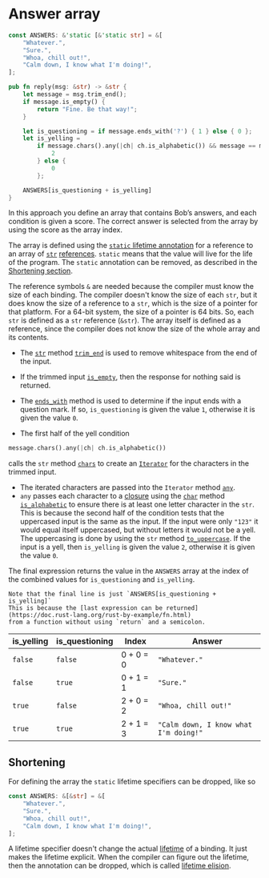 # Answer array

```rust
const ANSWERS: &'static [&'static str] = &[
    "Whatever.",
    "Sure.",
    "Whoa, chill out!",
    "Calm down, I know what I'm doing!",
];

pub fn reply(msg: &str) -> &str {
    let message = msg.trim_end();
    if message.is_empty() {
        return "Fine. Be that way!";
    }

    let is_questioning = if message.ends_with('?') { 1 } else { 0 };
    let is_yelling =
        if message.chars().any(|ch| ch.is_alphabetic()) && message == message.to_uppercase() {
            2
        } else {
            0
        };

    ANSWERS[is_questioning + is_yelling]
}
```

In this approach you define an array that contains Bob’s answers, and each condition is given a score.
The correct answer is selected from the array by using the score as the array index.

The array is defined using the [`static` lifetime annotation][static-lifetime] for a reference to an array of [`str`][str] [references][reference].
`static` means that the value will live for the life of the program.
The `static` annotation can be removed, as described in the [Shortening section](#shortening).

The reference symbols `&` are needed because the compiler must know the size of each binding.
The compiler doesn't know the size of each `str`, but it does know the size of a reference to a `str`,
which is the size of a pointer for that platform.
For a 64-bit system, the size of a pointer is 64 bits.
So, each `str` is defined as a `str` reference (`&str`).
The array itself is defined as a reference, since the compiler does not know the size of the whole array and its contents.

- The [`str`][str] method [`trim_end`][trim-end] is used to remove whitespace from the end of the input.
- If the trimmed input [`is_empty`][is-empty], then the response for nothing said is returned.
- The [`ends_with`][ends-with] method is used to determine if the input ends with a question mark.
If so, `is_questioning` is given the value `1`, otherwise it is given the value `0`.

- The first half of the yell condition

```rust
message.chars().any(|ch| ch.is_alphabetic())
```

calls the `str` method [`chars`][chars] to create an [`Iterator`][iterator] for the characters in the trimmed input.
- The iterated characters are passed into the `Iterator` method [`any`][any].
- `any` passes each character to a [closure][closure] using the [`char`][char] method [`is_alphabetic`][is-alphabetic] to ensure there is at least one letter character in the `str`.
This is because the second half of the condition tests that the uppercased input is the same as the input.
If the input were only `"123"` it would equal itself uppercased, but without letters it would not be a yell.
The uppercasing is done by using the `str` method [`to_uppercase`][to-uppercase].
If the input is a yell, then `is_yelling` is given the value `2`, otherwise it is given the value `0`.

The final expression returns the value in the `ANSWERS` array at the index of the combined values for `is_questioning` and `is_yelling`.

~~~~exercism/note
Note that the final line is just `ANSWERS[is_questioning + is_yelling]`
This is because the [last expression can be returned](https://doc.rust-lang.org/rust-by-example/fn.html)
from a function without using `return` and a semicolon.
~~~~

| is_yelling | is_questioning | Index     | Answer                                |
| ---------- | -------------- | --------- | ------------------------------------- |
| `false`    | `false`        | 0 + 0 = 0 | `"Whatever."`                         |
| `false`    | `true`         | 0 + 1 = 1 | `"Sure."`                             |
| `true`     | `false`        | 2 + 0 = 2 | `"Whoa, chill out!"`                  |
| `true`     | `true`         | 2 + 1 = 3 | `"Calm down, I know what I'm doing!"` |

## Shortening

For defining the array the `static` lifetime specifiers can be dropped, like so

```rust
const ANSWERS: &[&str] = &[
    "Whatever.",
    "Sure.",
    "Whoa, chill out!",
    "Calm down, I know what I'm doing!",
];
```

A lifetime specifier doesn't change the actual [lifetime][lifetime] of a binding.
It just makes the lifetime explicit.
When the compiler can figure out the lifetime, then the annotation can be dropped, which is called [lifetime elision][lifetime-elision].

[static-lifetime]: https://doc.rust-lang.org/book/ch10-03-lifetime-syntax.html#the-static-lifetime
[str]: https://doc.rust-lang.org/std/primitive.str.html
[reference]: https://doc.rust-lang.org/std/primitive.reference.html
[lifetime]: https://doc.rust-lang.org/rust-by-example/scope/lifetime.html
[lifetime-elision]:https://doc.rust-lang.org/reference/lifetime-elision.html
[trim-end]: https://doc.rust-lang.org/std/primitive.str.html#method.trim_end
[is-empty]: https://doc.rust-lang.org/std/primitive.str.html#method.is_empty
[ends-with]: https://doc.rust-lang.org/std/primitive.str.html#method.ends_with
[chars]: https://doc.rust-lang.org/std/primitive.str.html#method.chars
[closure]: https://doc.rust-lang.org/rust-by-example/fn/closures.html
[iterator]: https://doc.rust-lang.org/std/iter/trait.Iterator.html
[any]: https://doc.rust-lang.org/std/iter/trait.Iterator.html#method.any
[char]: https://doc.rust-lang.org/std/primitive.char.html
[is-alphabetic]: https://doc.rust-lang.org/std/primitive.char.html#method.is_alphabetic
[to-uppercase]: https://doc.rust-lang.org/std/primitive.str.html#method.to_uppercase
